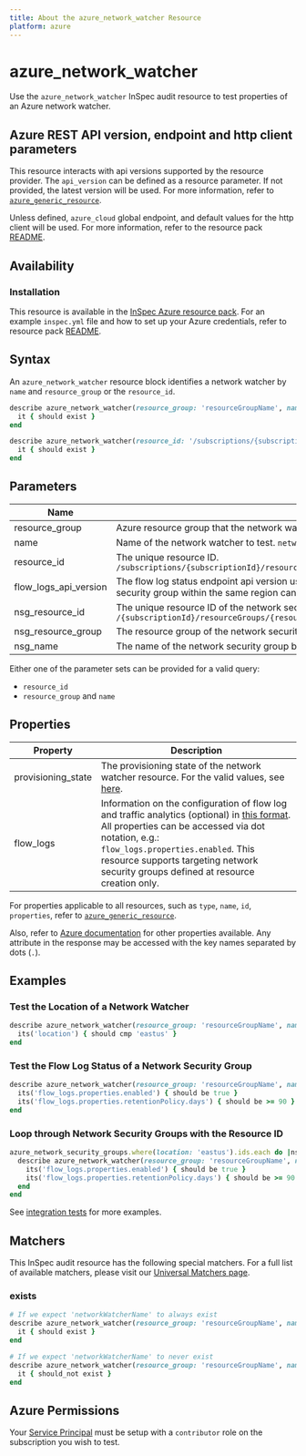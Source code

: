 ```yaml
---
title: About the azure_network_watcher Resource
platform: azure
---
```


# azure_network_watcher

Use the `azure_network_watcher` InSpec audit resource to test properties of an Azure network watcher.

## Azure REST API version, endpoint and http client parameters

This resource interacts with api versions supported by the resource provider.
The `api_version` can be defined as a resource parameter.
If not provided, the latest version will be used.
For more information, refer to [`azure_generic_resource`](azure_generic_resource.md).

Unless defined, `azure_cloud` global endpoint, and default values for the http client will be used.
For more information, refer to the resource pack [README](../../README.md). 

## Availability

### Installation

This resource is available in the [InSpec Azure resource pack](https://github.com/inspec/inspec-azure). 
For an example `inspec.yml` file and how to set up your Azure credentials, refer to resource pack [README](../../README.md#Service-Principal).

## Syntax

An `azure_network_watcher` resource block identifies a network watcher by `name` and `resource_group` or the `resource_id`.
```ruby
describe azure_network_watcher(resource_group: 'resourceGroupName', name: 'networkWatcherName') do
  it { should exist }
end
```
```ruby
describe azure_network_watcher(resource_id: '/subscriptions/{subscriptionId}/resourceGroups/{resourceGroupName}/providers/Microsoft.Network/networkWatchers/{networkWatcherName}') do
  it { should exist }
end
```
## Parameters

| Name                           | Description                                                                       |
|--------------------------------|-----------------------------------------------------------------------------------|
| resource_group                 | Azure resource group that the network watcher resides in. `resourceGroupName`   |
| name                           | Name of the network watcher to test. `networkWatcherName`                             |
| resource_id                    | The unique resource ID. `/subscriptions/{subscriptionId}/resourceGroups/{resourceGroupName}/providers/Microsoft.Network/networkWatchers/{networkWatcherName}` |
| flow_logs_api_version          | The flow log status endpoint api version used for creating `flow_logs` property. The latest version will be used unless provided. A network security group within the same region can be targeted for getting the flow log statuses. For more, see [here](https://docs.microsoft.com/en-us/rest/api/network-watcher/networkwatchers/getflowlogstatus).|
| nsg_resource_id                | The unique resource ID of the network security group being targeted to get the flow log statuses. `/{subscriptionId}/resourceGroups/{resourceGroupName}/providers/Microsoft.Network/networkSecurityGroups/{networkSecurityGroupName}` |
| nsg_resource_group             | The resource group of the network security group being targeted to get the flow log statuses. This requires `nsg_name` to be provided. |
| nsg_name                       | The name of the network security group being targeted to get the flow log statuses. This requires `nsg_resource_group` to be provided.|


Either one of the parameter sets can be provided for a valid query:
- `resource_id`
- `resource_group` and `name`

## Properties

| Property              | Description |
|-----------------------|-------------|
| provisioning_state    | The provisioning state of the network watcher resource. For the valid values, see [here](https://docs.microsoft.com/en-us/rest/api/network-watcher/networkwatchers/get#provisioningstate). |
| flow_logs             | Information on the configuration of flow log and traffic analytics (optional) in [this format](https://docs.microsoft.com/en-us/rest/api/network-watcher/networkwatchers/getflowlogstatus#flowloginformation). All properties can be accessed via dot notation, e.g.: `flow_logs.properties.enabled`. This resource supports targeting network security groups defined at resource creation only. |

For properties applicable to all resources, such as `type`, `name`, `id`, `properties`, refer to [`azure_generic_resource`](azure_generic_resource.md#properties).

Also, refer to [Azure documentation](https://docs.microsoft.com/en-us/rest/api/network-watcher/networkwatchers/get#networkwatcher) for other properties available. 
Any attribute in the response may be accessed with the key names separated by dots (`.`).

## Examples

### Test the Location of a Network Watcher
```ruby
describe azure_network_watcher(resource_group: 'resourceGroupName', name: 'networkWatcherName') do
  its('location') { should cmp 'eastus' }
end
```
### Test the Flow Log Status of a Network Security Group
```ruby
describe azure_network_watcher(resource_group: 'resourceGroupName', name: 'networkWatcherName', nsg_resource_group: 'nsg_rg', nsg_name: 'nsg_eastus') do
  its('flow_logs.properties.enabled') { should be true }
  its('flow_logs.properties.retentionPolicy.days') { should be >= 90 }
end
```
### Loop through Network Security Groups with the Resource ID
```ruby
azure_network_security_groups.where(location: 'eastus').ids.each do |nsg_id|
  describe azure_network_watcher(resource_group: 'resourceGroupName', name: 'networkWatcherName', nsg_resource_id: nsg_id) do
    its('flow_logs.properties.enabled') { should be true }
    its('flow_logs.properties.retentionPolicy.days') { should be >= 90 }
  end
end
```
See [integration tests](../../test/integration/verify/controls/azurerm_network_watcher.rb) for more examples.

## Matchers

This InSpec audit resource has the following special matchers. For a full list of available matchers, please visit our [Universal Matchers page](https://docs.chef.io/inspec/matchers/).

### exists
```ruby
# If we expect 'networkWatcherName' to always exist
describe azure_network_watcher(resource_group: 'resourceGroupName', name: 'networkWatcherName') do
  it { should exist }
end

# If we expect 'networkWatcherName' to never exist
describe azure_network_watcher(resource_group: 'resourceGroupName', name: 'networkWatcherName') do
  it { should_not exist }
end
```
## Azure Permissions

Your [Service Principal](https://docs.microsoft.com/en-us/azure/azure-resource-manager/resource-group-create-service-principal-portal) must be setup with a `contributor` role on the subscription you wish to test.
